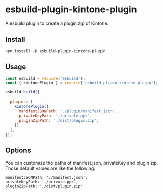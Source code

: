 # esbuild-plugin-kintone-plugin

A esbuild plugin to create a plugin zip of Kintone.

## Install

```
npm install -D esbuild-plugin-kintone-plugin
```

## Usage

```js
const esbuild = require('esbuild');
const { kintonePlugin } = require('esbuild-plugin-kintone-plugin');

esbuild.build({
  ...
  plugins: [
    kintonePlugin({
      manifestJSONPath: './plugin/manifest.json',
      privateKeyPath: './private.ppk',
      pluginZipPath: './dist/plugin.zip',
    }),
  ],
});
```

## Options

You can customize the paths of manifest.json, privateKey and plugin zip. Those default values are like the following.

```
manifestJSONPath: './manifest.json',
privateKeyPath: './private.ppk',
pluginZipPath: './dist/plugin.zip'
```
